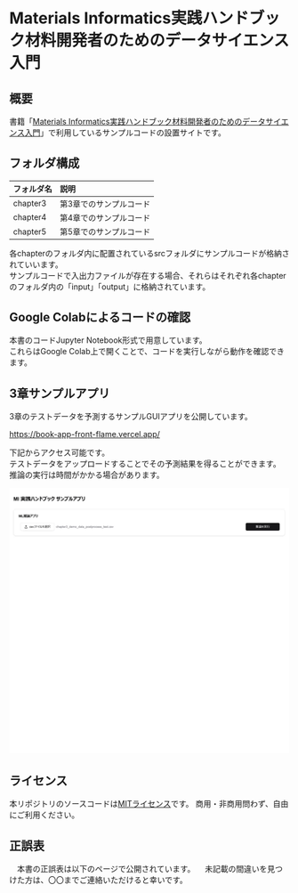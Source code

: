 # Materials Informatics実践ハンドブック材料開発者のためのデータサイエンス入門
## 概要
書籍「[Materials Informatics実践ハンドブック材料開発者のためのデータサイエンス入門]()」で利用しているサンプルコードの設置サイトです。

## フォルダ構成

|フォルダ名 |説明|
|:-        |:-  |
|chapter3  |第3章でのサンプルコード    |
|chapter4  |第4章でのサンプルコード    |
|chapter5  |第5章でのサンプルコード    |

各chapterのフォルダ内に配置されているsrcフォルダにサンプルコードが格納されていいます。  
サンプルコードで入出力ファイルが存在する場合、それらはそれぞれ各chapterのフォルダ内の「input」「output」に格納されています。  

## Google Colabによるコードの確認
本書のコードJupyter Notebook形式で用意しています。  
これらはGoogle Colab上で開くことで、コードを実行しながら動作を確認できます。  

## 3章サンプルアプリ
3章のテストデータを予測するサンプルGUIアプリを公開しています。  

https://book-app-front-flame.vercel.app/

下記からアクセス可能です。  
テストデータをアップロードすることでその予測結果を得ることができます。  
推論の実行は時間がかかる場合があります。

![demo](https://github.com/mipypf/practical-mi-guide/blob/develop/images/sampleapp.gif)

## ライセンス
本リポジトリのソースコードは[MITライセンス](http://www.opensource.org/licenses/MIT)です。
商用・非商用問わず、自由にご利用ください。

## 正誤表
　本書の正誤表は以下のページで公開されています。
　未記載の間違いを見つけた方は、〇〇までご連絡いただけると幸いです。
